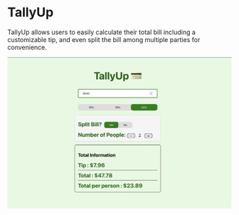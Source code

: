 # TallyUp

TallyUp allows users to easily calculate their total bill including a customizable tip, and even split the bill among multiple parties for convenience.

<div align="center">
  <img src="screenshots/tallyup.png" alt="TallyUp App Screenshot" width="700">
</div>
